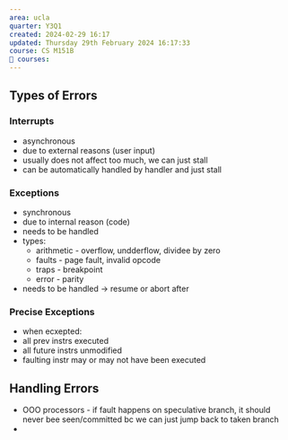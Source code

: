 ```yaml
---
area: ucla
quarter: Y3Q1
created: 2024-02-29 16:17
updated: Thursday 29th February 2024 16:17:33
course: CS M151B
📕 courses:
---
```

## Types of Errors
### Interrupts
- asynchronous
- due to external reasons (user input)
- usually does not affect too much, we can just stall
- can be automatically handled by handler and just stall
### Exceptions
- synchronous
- due to internal reason (code)
- needs to be handled
- types:
	- arithmetic - overflow, undderflow, dividee by zero
	- faults - page fault, invalid opcode
	- traps - breakpoint
	- error - parity
- needs to be handled -> resume or abort after
### Precise Exceptions
- when ecxepted:
- all prev instrs executed
- all future instrs unmodified
- faulting instr may or may not have been executed
## Handling Errors
- OOO processors - if fault happens on speculative branch, it should never bee seen/committed bc we can just jump back to taken branch
- 